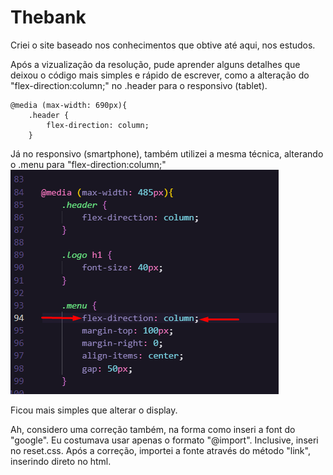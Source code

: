 # Thebank

Criei o site baseado nos conhecimentos que obtive até aqui, nos estudos.

Após a vizualização da resolução, pude aprender alguns detalhes que deixou o código mais simples e rápido de escrever, como a alteração do "flex-direction:column;" no .header para o responsivo (tablet).
```
@media (max-width: 690px){
    .header {
        flex-direction: column;
    }
```

Já no responsivo (smartphone), também utilizei a mesma técnica, alterando o .menu para "flex-direction:column;"
<img src="./src/images/Screenshot_2.png" alt="indicacao da parte do código"> 



Ficou mais simples que alterar o display.

Ah, considero uma correção também, na forma como inseri a font do "google". Eu costumava usar apenas o formato "@import". Inclusive, inseri no reset.css. Após a correção, importei a fonte através do método "link", inserindo direto no html.